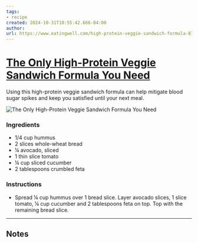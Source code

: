 ```yaml
---
tags: 
- recipe 
created: 2024-10-31T10:55:42.666-04:00
author: 
url: https://www.eatingwell.com/high-protein-veggie-sandwich-formula-8714142 
---
```


# [The Only High-Protein Veggie Sandwich Formula You Need](https://www.eatingwell.com/high-protein-veggie-sandwich-formula-8714142)

Using this high-protein veggie sandwich formula can help mitigate blood sugar spikes and keep you satisfied until your next meal.

![The Only High-Protein Veggie Sandwich Formula You Need](https://www.eatingwell.com/thmb/uXX-IWLlAkXr7X-sS6AyCm3ceBo=/1500x0/filters:no_upscale():max_bytes(150000):strip_icc()/LWWD-High-Protein-Sandwiches-Formula-Beauty-1x1-ade3dce989fc4c89a8cd304a680d50d3.jpg)

### Ingredients

- 1/4 cup hummus
- 2 slices whole-wheat bread
- ¼ avocado, sliced
- 1 thin slice tomato
- ¼ cup sliced cucumber
- 2 tablespoons crumbled feta

### Instructions

- Spread ¼ cup hummus over 1 bread slice. Layer avocado slices, 1 slice tomato, ¼ cup cucumber and 2 tablespoons feta on top. Top with the remaining bread slice.

-----

## Notes
